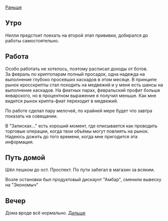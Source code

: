 [Раньше](2021.03.08.md)  
## Утро
Нелли предстоит поехать на второй этап прививки, добирался до работы самостоятельно.
## Работа
Особо работать не хотелось, поэтому расписал доходы от ботов.  
За февраль по криптопарам полный просадок, одна надежда на выполнение глубоко просевших каскадов в этом месяце. В принципе рынок кросскрипты стал походить на медвежий и у меня есть шансы на выполнение каскадов. На фиатных парах, февральский профит больше январского, но в процентном выражение я получил меньше. Как мне видится рынок крипта-фиат переходит в медвежий.

По работе сделал пару мелочей, по крайней мере будет что завтра показать на совещании.

В "Записках..." есть хороший момент, где описывается как проводить торговые операции, когда твои объёмы могут повлиять на рынок. Надеюсь дожить до того времени, когда мне пригодится эта информация.
## Путь домой
Шёл пешком до ост. Проспект. По пути забегал в магазин за всяким.

Возле остановки был продуктовый дискаунт "Амбар", сменили вывеску на "Экономыч"
## Вечер
Дома вроде всё нормально.
[Дальше](2021.03.10.md)
